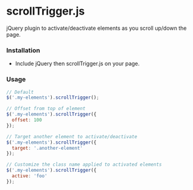 # scrollTrigger.js

jQuery plugin to activate/deactivate elements as you scroll up/down the page.

### Installation
- Include jQuery then scrollTrigger.js on your page.

### Usage
```javascript
// Default
$('.my-elements').scrollTrigger();
```
```javascript
// Offset from top of element
$('.my-elements').scrollTrigger({
  offset: 100
});
```
```javascript
// Target another element to activate/deactivate
$('.my-elements').scrollTrigger({
  target: '.another-element'
});
```
```javascript
// Customize the class name applied to activated elements
$('.my-elements').scrollTrigger({
  active: 'foo'
});